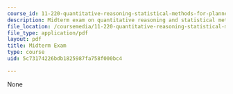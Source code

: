 ```yaml
---
course_id: 11-220-quantitative-reasoning-statistical-methods-for-planners-i-spring-2009
description: Midterm exam on quantitative reasoning and statistical methods for planners.
file_location: /coursemedia/11-220-quantitative-reasoning-statistical-methods-for-planners-i-spring-2009/5c73174226bdb1825987fa758f000bc4_MIT11_220s09_exam01_QR_Midterm.pdf
file_type: application/pdf
layout: pdf
title: Midterm Exam
type: course
uid: 5c73174226bdb1825987fa758f000bc4

---
```

None